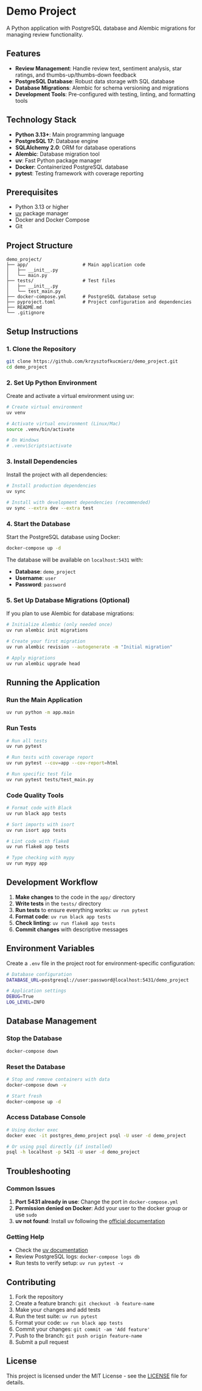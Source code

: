 # Demo Project

A Python application with PostgreSQL database and Alembic migrations for managing review functionality.

## Features

- **Review Management**: Handle review text, sentiment analysis, star ratings, and thumbs-up/thumbs-down feedback
- **PostgreSQL Database**: Robust data storage with SQL database
- **Database Migrations**: Alembic for schema versioning and migrations
- **Development Tools**: Pre-configured with testing, linting, and formatting tools

## Technology Stack

- **Python 3.13+**: Main programming language
- **PostgreSQL 17**: Database engine
- **SQLAlchemy 2.0**: ORM for database operations
- **Alembic**: Database migration tool
- **uv**: Fast Python package manager
- **Docker**: Containerized PostgreSQL database
- **pytest**: Testing framework with coverage reporting

## Prerequisites

- Python 3.13 or higher
- [uv](https://docs.astral.sh/uv/) package manager
- Docker and Docker Compose
- Git

## Project Structure

```text
demo_project/
├── app/                    # Main application code
│   ├── __init__.py
│   └── main.py
├── tests/                  # Test files
│   ├── __init__.py
│   └── test_main.py
├── docker-compose.yml      # PostgreSQL database setup
├── pyproject.toml          # Project configuration and dependencies
├── README.md
└── .gitignore
```

## Setup Instructions

### 1. Clone the Repository

```bash
git clone https://github.com/krzysztofkucmierz/demo_project.git
cd demo_project
```

### 2. Set Up Python Environment

Create and activate a virtual environment using uv:

```bash
# Create virtual environment
uv venv

# Activate virtual environment (Linux/Mac)
source .venv/bin/activate

# On Windows
# .venv\Scripts\activate
```

### 3. Install Dependencies

Install the project with all dependencies:

```bash
# Install production dependencies
uv sync

# Install with development dependencies (recommended)
uv sync --extra dev --extra test
```

### 4. Start the Database

Start the PostgreSQL database using Docker:

```bash
docker-compose up -d
```

The database will be available on `localhost:5431` with:

- **Database**: `demo_project`
- **Username**: `user`
- **Password**: `password`

### 5. Set Up Database Migrations (Optional)

If you plan to use Alembic for database migrations:

```bash
# Initialize Alembic (only needed once)
uv run alembic init migrations

# Create your first migration
uv run alembic revision --autogenerate -m "Initial migration"

# Apply migrations
uv run alembic upgrade head
```

## Running the Application

### Run the Main Application

```bash
uv run python -m app.main
```

### Run Tests

```bash
# Run all tests
uv run pytest

# Run tests with coverage report
uv run pytest --cov=app --cov-report=html

# Run specific test file
uv run pytest tests/test_main.py
```

### Code Quality Tools

```bash
# Format code with Black
uv run black app tests

# Sort imports with isort
uv run isort app tests

# Lint code with flake8
uv run flake8 app tests

# Type checking with mypy
uv run mypy app
```

## Development Workflow

1. **Make changes** to the code in the `app/` directory
2. **Write tests** in the `tests/` directory
3. **Run tests** to ensure everything works: `uv run pytest`
4. **Format code**: `uv run black app tests`
5. **Check linting**: `uv run flake8 app tests`
6. **Commit changes** with descriptive messages

## Environment Variables

Create a `.env` file in the project root for environment-specific configuration:

```bash
# Database configuration
DATABASE_URL=postgresql://user:password@localhost:5431/demo_project

# Application settings
DEBUG=True
LOG_LEVEL=INFO
```

## Database Management

### Stop the Database

```bash
docker-compose down
```

### Reset the Database

```bash
# Stop and remove containers with data
docker-compose down -v

# Start fresh
docker-compose up -d
```

### Access Database Console

```bash
# Using docker exec
docker exec -it postgres_demo_project psql -U user -d demo_project

# Or using psql directly (if installed)
psql -h localhost -p 5431 -U user -d demo_project
```

## Troubleshooting

### Common Issues

1. **Port 5431 already in use**: Change the port in `docker-compose.yml`
2. **Permission denied on Docker**: Add your user to the docker group or use `sudo`
3. **uv not found**: Install uv following the [official documentation](https://docs.astral.sh/uv/getting-started/installation/)

### Getting Help

- Check the [uv documentation](https://docs.astral.sh/uv/)
- Review PostgreSQL logs: `docker-compose logs db`
- Run tests to verify setup: `uv run pytest -v`

## Contributing

1. Fork the repository
2. Create a feature branch: `git checkout -b feature-name`
3. Make your changes and add tests
4. Run the test suite: `uv run pytest`
5. Format your code: `uv run black app tests`
6. Commit your changes: `git commit -am 'Add feature'`
7. Push to the branch: `git push origin feature-name`
8. Submit a pull request

## License

This project is licensed under the MIT License - see the [LICENSE](LICENSE) file for details.
